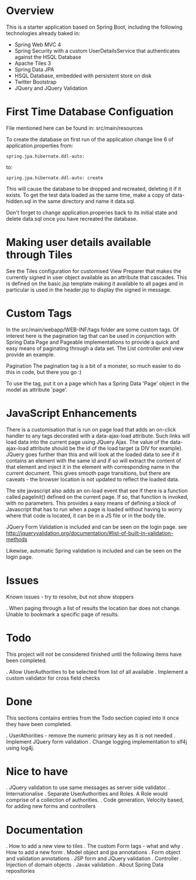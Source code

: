 Overview
========
This is a starter application based on Spring Boot, including the following technologies already baked in:

* Spring Web MVC 4
* Spring Security with a custom UserDetailsService that authenticates against the HSQL Database
* Apache Tiles 3
* Spring Data JPA
* HSQL Database, embedded with persistent store on disk
* Twitter Bootstrap
* JQuery and JQuery Validation

First Time Database Configuation
================================
File mentioned here can be found in: src/main/resources

To create the database on first run of the application change line 6 of application.properties from:

    spring.jpa.hibernate.ddl-auto: 

to:

    spring.jpa.hibernate.ddl-auto: create

This will cause the database to be dropped and recreated, deleting it if it exists. To get the test data loaded as the same time,
make a copy of data-hidden.sql in the same directory and name it data.sql.

Don't forget to change application.properies back to its initial state and delete data.sql once you have recreated the database.

Making user details available through Tiles
===========================================
See the Tiles configuration for customised View Preparer that makes the currently signed in user object available as an attribute that cascades. This is defined on the basic.jsp template making it available to all pages and in particular is used in the header.jsp to display the signed in message.

Custom Tags
===========
In the src/main/webapp/WEB-INF/tags folder are some custom tags. Of interest here is the pagination tag that can be used in conjunction with Spring Data Page and Pageable implementations to provide a quick and easy means of paginating through a data set. The List controller and view provide an example.

Pagination
The pagination tag is a bit of a monster, so much easier to do this in code, but there you go :)

To use the tag, put it on a page which has a Spring Data 'Page' object in the model as attribute 'page'.

JavaScript Enhancements
=======================
There is a customisation that is run on page load that adds an on-click handler to any <a> tags decorated with a data-ajax-load attribute. Such links will load data into the current page using JQuery Ajax. The value of the data-ajax-load attribute should be the id of the load target (a DIV for example). JQuery goes further than this and will look at the loaded data to see if it contains an element with the same id and if so will extract the content of that element and inject it in the element with corresponding name in the current document. This gives smooth page transitions, but there are caveats - the browser location is not updated to reflect the loaded data.

The site javascript also adds an on-load event that see if there is a function called pageInit() defined on the current page. If so, that function is invoked, with no parameters. This provides a easy means of defining a block of Javascript that has to run when a page is loaded without having to worry where that code is located, it can be in a JS file or in the body tile.

JQuery Form Validation is included and can be seen on the login page. see http://jqueryvalidation.org/documentation/#list-of-built-in-validation-methods

Likewise, automatic Spring validation is included and can be seen on the login page.

Issues
======
Known issues - try to resolve, but not show stoppers

. When paging through a list of results the location bar does not change. Unable to bookmark a
  specific page of results.

Todo
====
This project will not be considered finished until the following items have been completed.

. Allow UserAuthorities to be selected from list of all available
. Implement a custom validator for cross field checks

Done
====
This sections contains entries from the Todo section copied into it once they have been completed.

. UserAthorities - remove the numeric primary key as it is not needed
. Implement JQuery form validation
. Change logging implementation to slf4j using log4j.

Nice to have
============

. JQuery validation to use same messages as server side validator.
. Internationalise
. Separate UserAuthorities and Roles. A Role would comprise of a collection of authorities.
. Code generation, Velocity based, for adding new forms and controllers

Documentation
=============
. How to add a new view to tiles
. The custom Form tags - what and why
. How to add a new form
  . Model object and jpa annotations
  . Form object and validation annotations
  . JSP form and JQuery validation
  . Controller
    . Injection of domain objects
    . Javax validation
. About Spring Data repositories
